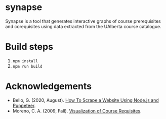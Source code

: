 # synapse

Synapse is a tool that generates interactive graphs of course prerequisites and
corequisites using data extracted from the UAlberta course catalogue.

# Build steps
1. `npm install`
2. `npm run build`

# Acknowledgements
* Bello, G. (2020, August). [How To Scrape a Website Using Node.js and Puppeteer](https://www.digitalocean.com/community/tutorials/how-to-scrape-a-website-using-node-js-and-puppeteer).
* Moreno, C. A. (2009, Fall). [Visualization of Course Requisites](https://era.library.ualberta.ca/items/8ad0cac6-0e95-4b71-980c-a65849a271f7/view/808ef335-add6-4d56-bd73-604e50c7f173/Arango_Moreno_Camilo_Fall_2009.pdf).
